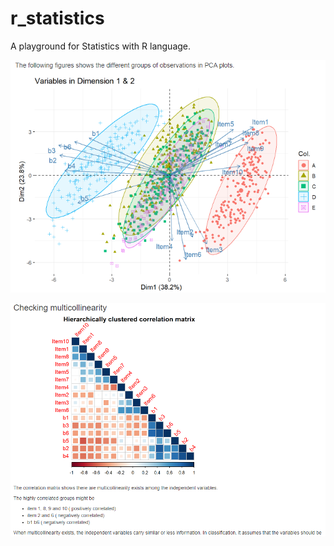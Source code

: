 # r_statistics
A playground for Statistics with R language.


![A PCA plot](sample_results/PCA_plot.png)


![A PCA plot](sample_results/checking_multicollinearity.png)
